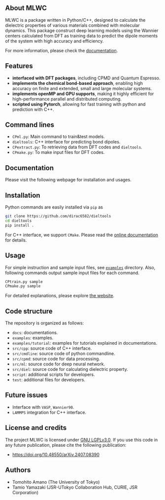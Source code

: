 
## About MLWC

MLWC is a package written in Python/C++, designed to calculate the dielectric properties of various materials combined with molecular dynamics. This package construct deep learning models using the Wannier centers calculated from DFT as training data to predict the dipole moments of the system with high accuracy and efficiency. 

For more information, please check the [documentation](https://toamano.github.io/MLWC/).

## Features

- **interfaced with DFT packages**, including CPMD and Quantum Espresso.
- **implements the chemical bond-based approach**, enabling high accuracy on finite and extended, small and large molecular systems.
- **implements openMP and GPU supports**, making it highly efficient for high-performance parallel and distributed computing.
- **scripted using Pytorch**, allowing for fast training with python and prediction with C++.


## Command lines

- `CPml.py`: Main command to train&test models. 
- `dieltools`: C++ interface for predicting bond dipoles.
- `CPextract.py`: To retrieving data from DFT codes and `dieltools`.
- `CPmake.py`: To make input files for DFT codes.


## Documentation

Please visit the following webpage for installation and usages.


## Installation

Python commands are easily installed via `pip` as 
```bash
git clone https://github.com/dirac6582/dieltools
cd dieltools
pip install .
```

For C++ interface, we support `CMake`. Please read the [online documentation](https://toamano.github.io/MLWC/) for details.


## Usage

For simple instruction and sample input files, see [`examples`](`examples`) directory. Also, following commands output sample input files for each command.

```bash
CPtrain.py sample
CPmake.py sample
```

For detailed explanations, please explore [the website](https://toamano.github.io/MLWC/).


## Code structure

The repository is organized as follows:

- `docs`: documentations.
- `examples`: examples.
- `examples/tutorial`: examples for tutorials explained in documentations.
- `src/cpp`: source code of C++ interface.
- `src/cmdline`: source code of python commandline.
- `src/cpmd`: source code for data processing.
- `src/ml`:   source code for deep neural network.
- `src/diel`: source code for calculating dielectric property.
- `script`: additional scripts for developers.
- `test`: additional files for developers.


## Future issues

- Interface with `VASP`, `Wannier90`.
- `LAMMPS` integration for C++ interface.


## License and credits

The project MLWC is licensed under [GNU LGPLv3.0](./LICENSE). If you use this code in any future publication, please cite the following publication:

- https://doi.org/10.48550/arXiv.2407.08390


## Authors

- Tomohito Amano (The University of Tokyo)
- Tamio Yamazaki (JSR-UTokyo Collaboration Hub, CURIE, JSR Corporation)
